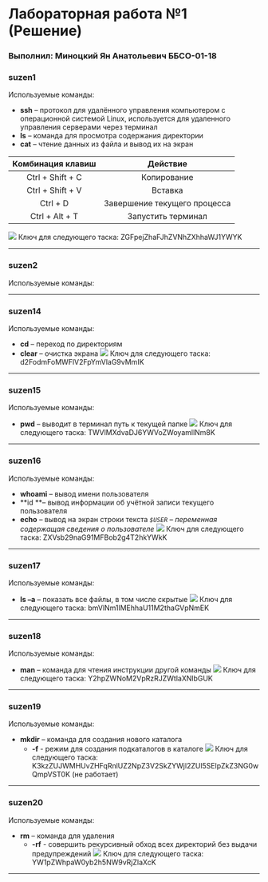 # Лабораторная работа №1 (Решение)
###  Выполнил: Миноцкий Ян Анатольевич ББСО-01-18
### suzen1
Используемые команды:
- **ssh** – протокол для удалённого управления компьютером с операционной системой Linux, используется для удаленного управления серверами через терминал
-  **ls** – команда для просмотра содержания директории
- **cat** – чтение данных из файла и вывод их на экран

|  Комбинация клавиш | Действие  |
| :------------: | :------------: |
| Ctrl + Shift + C  |  Копирование |
| Ctrl + Shift + V  |  Вставка |
| Ctrl + D   | Завершение текущего процесса  |
| Ctrl + Alt + T  | Запустить терминал |

![](https://github.com/Yan-Minotskiy/labOS/blob/master/screenshots/1.png)
Ключ для следующего таска: ZGFpejZhaFJhZVNhZXhhaWJ1YWYK

------------

### suzen2
Используемые команды:

------------

### suzen14
Используемые команды:
- **cd** – переход по директориям
- **clear** – очистка экрана
![](https://github.com/Yan-Minotskiy/labOS/blob/master/screenshots/14.png)
Ключ для следующего таска: d2FodmFoMWFlV2FpYmVlaG9vMmIK

------------

### suzen15
Используемые команды:
- **pwd** – выводит в терминал путь к текущей папке
![](https://github.com/Yan-Minotskiy/labOS/blob/master/screenshots/15.png)
Ключ для следующего таска: TWVlMXdvaDJ6YWVoZWoyamllNm8K

------------

### suzen16
Используемые команды:
- **whoami** – вывод имени пользователя
- **id **– вывод информации об учётной записи текущего пользователя
- **echo** – вывод на экран строки текста 
*`$USER` – переменная содержащая сведения о пользователе*
![](https://github.com/Yan-Minotskiy/labOS/blob/master/screenshots/16.png)
Ключ для следующего таска: ZXVsb29naG91MFBob2g4T2hkYWkK

------------

### suzen17
Используемые команды:
- **ls –a** – показать все файлы, в том числе скрытые
![](https://github.com/Yan-Minotskiy/labOS/blob/master/screenshots/17.png)
Ключ для следующего таска: bmVlNm1lMEhhaU11M2thaGVpNmEK

------------

### suzen18
Используемые команды:
- **man** – команда для чтения инструкции другой команды
![](https://github.com/Yan-Minotskiy/labOS/blob/master/screenshots/18.png)
Ключ для следующего таска: Y2hpZWNoM2VpRzRJZWtlaXNlbGUK

------------

### suzen19
Используемые команды:
- **mkdir** – команда для создания нового каталога
  - **-f** - режим для создания подкаталогов в каталоге
![](https://github.com/Yan-Minotskiy/labOS/blob/master/screenshots/19.png)
Ключ для следующего таска: K3kzZUJWMHUvZHFqRnlUZ2NpZ3V2SkZYWjl2ZUl5SElpZkZ3NG0wQmpVST0K (не работает)

------------

### suzen20
Используемые команды:
- **rm** – команда для удаления
  - **-rf** - совершить рекурсивный обход всех директорий без выдачи предупреждений
![](https://github.com/Yan-Minotskiy/labOS/blob/master/screenshots/20.png)
Ключ для следующего таска: YW1pZWhpaW0yb2h5NW9vRjZlaXcK

------------
